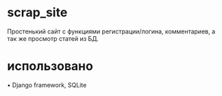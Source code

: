 # scrap_site
Простенький сайт с функциями регистрации/логина, комментариев, а так же просмотр статей из БД.

# использовано
• Django framework, SQLite
